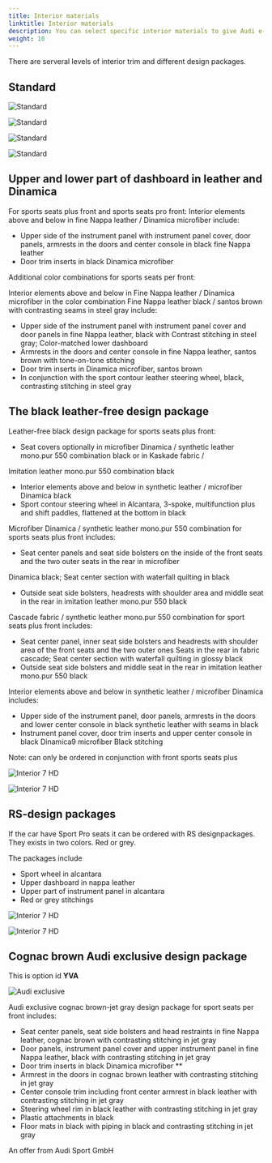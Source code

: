 ```yaml
---
title: Interior materials
linktitle: Interior materials
description: You can select specific interior materials to give Audi e-tron GT a more exclusive look
weight: 10
---
```


There are serveral levels of interior trim and different design packages.

## Standard

![Standard](interior_standard_1.jpg "Standard interior trim")

![Standard](interior_standard_2.jpg "Standard interior trim")

![Standard](interior_standard_3.jpg "Standard dashboard with syntetic leather and carbon inlay")

![Standard](interior_standard_4.jpg "Standard dashboard with syntetic leather and carbon inlay")


## Upper and lower part of dashboard in leather and Dinamica

For sports seats plus front and sports seats pro front:
Interior elements above and below in fine Nappa leather / Dinamica microfiber include:

- Upper side of the instrument panel with instrument panel cover, door panels, armrests in the doors and center console in black fine Nappa leather
- Door trim inserts in black Dinamica microfiber

Additional color combinations for sports seats per front:

Interior elements above and below in Fine Nappa leather / Dinamica microfiber in the color combination Fine Nappa leather black / santos brown with contrasting seams in steel gray include:

- Upper side of the instrument panel with instrument panel cover and door panels in fine Nappa leather, black with Contrast stitching in steel gray; Color-matched lower dashboard
- Armrests in the doors and center console in fine Nappa leather, santos brown with tone-on-tone stitching
- Door trim inserts in Dinamica microfiber, santos brown
- In conjunction with the sport contour leather steering wheel, black, contrasting stitching in steel gray

## The black leather-free design package

Leather-free black design package for sports seats plus front:

- Seat covers optionally in microfiber Dinamica / synthetic leather mono.pur 550 combination black or in Kaskade fabric /

Imitation leather mono.pur 550 combination black

- Interior elements above and below in synthetic leather / microfiber Dinamica black
- Sport contour steering wheel in Alcantara, 3-spoke, multifunction plus and shift paddles, flattened at the bottom in black

Microfiber Dinamica / synthetic leather mono.pur 550 combination for sports seats plus front includes:

- Seat center panels and seat side bolsters on the inside of the front seats and the two outer seats in the rear in microfiber

Dinamica black; Seat center section with waterfall quilting in black

-  Outside seat side bolsters, headrests with shoulder area and middle seat in the rear in imitation leather mono.pur 550
black

Cascade fabric / synthetic leather mono.pur 550 combination for sport seats plus front includes:

- Seat center panel, inner seat side bolsters and headrests with shoulder area of ​​the front seats and the two outer ones
Seats in the rear in fabric cascade; Seat center section with waterfall quilting in glossy black
- Outside seat side bolsters and middle seat in the rear in imitation leather mono.pur 550 black

Interior elements above and below in synthetic leather / microfiber Dinamica includes:

- Upper side of the instrument panel, door panels, armrests in the doors and lower center console in black synthetic leather
with seams in black
- Instrument panel cover, door trim inserts and upper center console in black Dinamica9 microfiber
Black stitching

Note: can only be ordered in conjunction with front sports seats plus

![Interior 7 HD](interior_PEH_1.jpg "Leather free interior design package")

![Interior 7 HD](interior_PEH_2.jpg "Leather free interior design package")

## RS-design packages

If the car have Sport Pro seats it can be ordered with RS designpackages. They exists in two colors. Red or grey.

The packages include

- Sport wheel in alcantara
- Upper dashboard in nappa leather
- Upper part of instrument panel in alcantara
- Red or grey stitchings

![Interior 7 HD](interior_PEF_1.jpg "RS Design package with red stiching")

![Interior 7 HD](interior_PEF_2.jpg "RS Design package with red stiching")

## Cognac brown Audi exclusive design package

This is option id **YVA**

![Audi exclusive](interior_YVA_1.jpg "Cognac brown interior. Photo by Auditography")

Audi exclusive cognac brown-jet gray design package for sport seats per front includes:

- Seat center panels, seat side bolsters and head restraints in fine Nappa leather, cognac brown with contrasting stitching in jet gray
- Door panels, instrument panel cover and upper instrument panel in fine Nappa leather, black with contrasting stitching in jet gray
- Door trim inserts in black Dinamica microfiber **
- Armrest in the doors in cognac brown leather with contrasting stitching in jet gray
- Center console trim including front center armrest in black leather with contrasting stitching in jet gray
- Steering wheel rim in black leather with contrasting stitching in jet gray
- Plastic attachments in black
- Floor mats in black with piping in black and contrasting stitching in jet gray

An offer from Audi Sport GmbH 